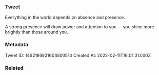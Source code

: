 ### Tweet
Everything in the world depends on absence and presence.

A strong presence will draw power and attention to you — you shine more brightly than those around you.

### Metadata
Tweet ID: 1492166921604800514
Created At: 2022-02-11T16:01:31.000Z

### Related

